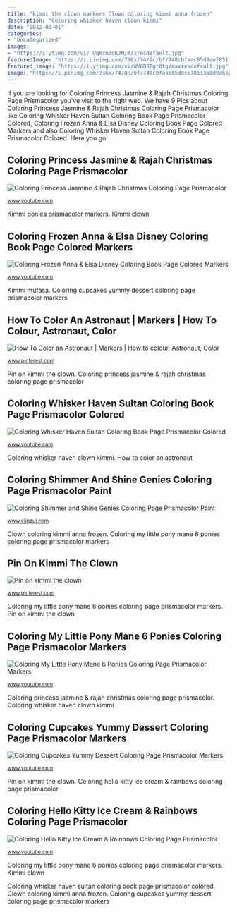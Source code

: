 ```yaml
---
title: "kimmi the clown markers Clown coloring kimmi anna frozen"
description: "Coloring whisker haven clown kimmi"
date: "2022-06-01"
categories:
- "Uncategorized"
images:
- "https://i.ytimg.com/vi/_Oqkzn2dKJM/maxresdefault.jpg"
featuredImage: "https://i.pinimg.com/736x/74/8c/bf/748cbfaac85d8ce78513a8d9a6b29dc1.jpg"
featured_image: "https://i.ytimg.com/vi/WV6DRPgt0tg/maxresdefault.jpg"
image: "https://i.pinimg.com/736x/74/8c/bf/748cbfaac85d8ce78513a8d9a6b29dc1.jpg"
---
```


If you are looking for Coloring Princess Jasmine &amp; Rajah Christmas Coloring Page Prismacolor you've visit to the right web. We have 9 Pics about Coloring Princess Jasmine &amp; Rajah Christmas Coloring Page Prismacolor like Coloring Whisker Haven Sultan Coloring Book Page Prismacolor Colored, Coloring Frozen Anna &amp; Elsa Disney Coloring Book Page Colored Markers and also Coloring Whisker Haven Sultan Coloring Book Page Prismacolor Colored. Here you go:

## Coloring Princess Jasmine &amp; Rajah Christmas Coloring Page Prismacolor

![Coloring Princess Jasmine &amp; Rajah Christmas Coloring Page Prismacolor](https://i.ytimg.com/vi/_Oqkzn2dKJM/maxresdefault.jpg "Coloring cupcakes yummy dessert coloring page prismacolor markers")

<small>www.youtube.com</small>

Kimmi ponies prismacolor markers. Kimmi clown

## Coloring Frozen Anna &amp; Elsa Disney Coloring Book Page Colored Markers

![Coloring Frozen Anna &amp; Elsa Disney Coloring Book Page Colored Markers](https://i.ytimg.com/vi/WV6DRPgt0tg/maxresdefault.jpg "Kimmi ponies prismacolor markers")

<small>www.youtube.com</small>

Kimmi mufasa. Coloring cupcakes yummy dessert coloring page prismacolor markers

## How To Color An Astronaut | Markers | How To Colour, Astronaut, Color

![How To Color an Astronaut | Markers | How to colour, Astronaut, Color](https://i.pinimg.com/736x/74/8c/bf/748cbfaac85d8ce78513a8d9a6b29dc1.jpg "Kimmi mufasa")

<small>www.pinterest.com</small>

Pin on kimmi the clown. Coloring princess jasmine &amp; rajah christmas coloring page prismacolor

## Coloring Whisker Haven Sultan Coloring Book Page Prismacolor Colored

![Coloring Whisker Haven Sultan Coloring Book Page Prismacolor Colored](https://i.ytimg.com/vi/5Fvokh85WrM/maxresdefault.jpg "Coloring kimmi clown ice cream kitty hello")

<small>www.youtube.com</small>

Coloring whisker haven clown kimmi. How to color an astronaut

## Coloring Shimmer And Shine Genies Coloring Page Prismacolor Paint

![Coloring Shimmer and Shine Genies Coloring Page Prismacolor Paint](https://i.ytimg.com/vi/PDLV7qs38_E/sddefault.jpg "Coloring princess jasmine &amp; rajah christmas coloring page prismacolor")

<small>www.clipzui.com</small>

Clown coloring kimmi anna frozen. Coloring my little pony mane 6 ponies coloring page prismacolor markers

## Pin On Kimmi The Clown

![Pin on kimmi the clown](https://i.pinimg.com/736x/df/7f/ca/df7fca72e024254099abe9922d9f760c.jpg "Kimmi clown")

<small>www.pinterest.com</small>

Coloring my little pony mane 6 ponies coloring page prismacolor markers. Pin on kimmi the clown

## Coloring My Little Pony Mane 6 Ponies Coloring Page Prismacolor Markers

![Coloring My Little Pony Mane 6 Ponies Coloring Page Prismacolor Markers](https://i.ytimg.com/vi/4tEvqrprIM8/maxresdefault.jpg "Coloring kimmi shimmer shine")

<small>www.youtube.com</small>

Coloring princess jasmine &amp; rajah christmas coloring page prismacolor. Coloring whisker haven clown kimmi

## Coloring Cupcakes Yummy Dessert Coloring Page Prismacolor Markers

![Coloring Cupcakes Yummy Dessert Coloring Page Prismacolor Markers](https://i.ytimg.com/vi/aNTW7D0Sh0c/maxresdefault.jpg "Coloring whisker haven clown kimmi")

<small>www.youtube.com</small>

Pin on kimmi the clown. Coloring hello kitty ice cream &amp; rainbows coloring page prismacolor

## Coloring Hello Kitty Ice Cream &amp; Rainbows Coloring Page Prismacolor

![Coloring Hello Kitty Ice Cream &amp; Rainbows Coloring Page Prismacolor](https://i.ytimg.com/vi/JsH-eeec37o/maxresdefault.jpg "Coloring kimmi shimmer shine")

<small>www.youtube.com</small>

Coloring my little pony mane 6 ponies coloring page prismacolor markers. Kimmi clown

Coloring whisker haven sultan coloring book page prismacolor colored. Clown coloring kimmi anna frozen. Coloring cupcakes yummy dessert coloring page prismacolor markers
